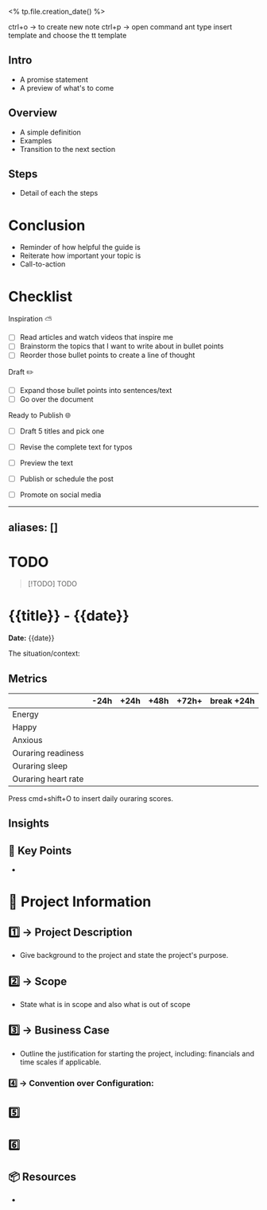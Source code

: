 

<% tp.file.creation_date() %>


ctrl+o -> to create new note
ctrl+p -> open command ant type insert template and choose the tt template

> 

## Intro
* A promise statement
* A preview of what's to come

## Overview
* A simple definition
* Examples
* Transition to the next section

## Steps
* Detail of each the steps

# Conclusion
* Reminder of how helpful the guide is
* Reiterate how important your topic is
* Call-to-action

# Checklist

Inspiration ⛅
- [ ] Read articles and watch videos that inspire me
- [ ] Brainstorm the topics that I want to write about in bullet points
- [ ] Reorder those bullet points to create a line of thought

Draft ✏️
- [ ] Expand those bullet points into sentences/text
- [ ] Go over the document

Ready to Publish 🌐
- [ ] Draft 5 titles and pick one
- [ ] Revise the complete text for typos
- [ ] Preview the text
- [ ] Publish or schedule the post
- [ ] Promote on social media


---
aliases: []
---
# TODO
> [!TODO] TODO
# {{title}} - {{date}}

**Date:** {{date}}

The situation/context:

## Metrics

|                     | -24h | +24h | +48h | +72h+ | break +24h |
| ------------------- | ---- | ---- | ---- | ----- | ---------- |
| Energy              |      |      |      |       |            |
| Happy               |      |      |      |       |            |
| Anxious             |      |      |      |       |            |
| Ouraring readiness  |      |      |      |       |            |
| Ouraring sleep      |      |      |      |       |            |
| Ouraring heart rate |      |      |      |       |            |

Press cmd+shift+O to insert daily ouraring scores.

## Insights



## 🔑 Key Points
- 

# 📜 Project Information

## 1️⃣ -> Project Description
- Give background to the project and state the project's purpose.
## 2️⃣ -> Scope
- State what is in scope and also what is out of scope
## 3️⃣ -> Business Case
- Outline the justification for starting the project, including: financials and time scales if applicable.
### 4️⃣ -> Convention over Configuration: 
## 5️⃣
## 6️⃣
## 📦 Resources
- 